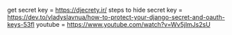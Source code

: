 get secret key = https://djecrety.ir/
steps to hide secret key = https://dev.to/vladyslavnua/how-to-protect-your-django-secret-and-oauth-keys-53fl
youtube = https://www.youtube.com/watch?v=Wv5jlmJs2sU
